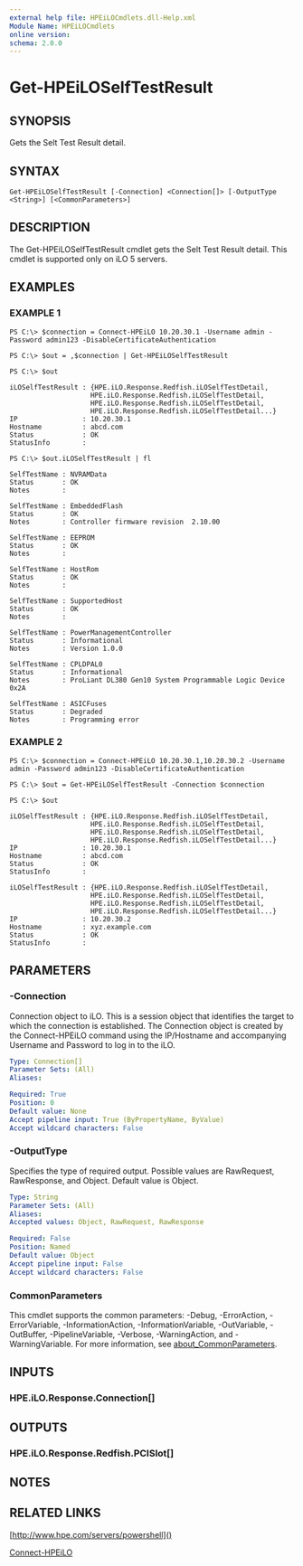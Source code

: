 ```yaml
---
external help file: HPEiLOCmdlets.dll-Help.xml
Module Name: HPEiLOCmdlets
online version:
schema: 2.0.0
---
```


# Get-HPEiLOSelfTestResult

## SYNOPSIS
Gets the Selt Test Result detail.

## SYNTAX

```
Get-HPEiLOSelfTestResult [-Connection] <Connection[]> [-OutputType <String>] [<CommonParameters>]
```

## DESCRIPTION
The Get-HPEiLOSelfTestResult cmdlet gets the Selt Test Result detail.
This cmdlet is supported only on iLO 5 servers.

## EXAMPLES

### EXAMPLE 1
```
PS C:\> $connection = Connect-HPEiLO 10.20.30.1 -Username admin -Password admin123 -DisableCertificateAuthentication

PS C:\> $out = ,$connection | Get-HPEiLOSelfTestResult

PS C:\> $out

iLOSelfTestResult : {HPE.iLO.Response.Redfish.iLOSelfTestDetail, 
                    HPE.iLO.Response.Redfish.iLOSelfTestDetail, 
                    HPE.iLO.Response.Redfish.iLOSelfTestDetail, 
                    HPE.iLO.Response.Redfish.iLOSelfTestDetail...}
IP                : 10.20.30.1
Hostname          : abcd.com
Status            : OK
StatusInfo        : 

PS C:\> $out.iLOSelfTestResult | fl

SelfTestName : NVRAMData
Status       : OK
Notes        : 

SelfTestName : EmbeddedFlash
Status       : OK
Notes        : Controller firmware revision  2.10.00  

SelfTestName : EEPROM
Status       : OK
Notes        : 

SelfTestName : HostRom
Status       : OK
Notes        : 

SelfTestName : SupportedHost
Status       : OK
Notes        : 

SelfTestName : PowerManagementController
Status       : Informational
Notes        : Version 1.0.0

SelfTestName : CPLDPAL0
Status       : Informational
Notes        : ProLiant DL380 Gen10 System Programmable Logic Device 0x2A

SelfTestName : ASICFuses
Status       : Degraded
Notes        : Programming error
```

### EXAMPLE 2
```
PS C:\> $connection = Connect-HPEiLO 10.20.30.1,10.20.30.2 -Username admin -Password admin123 -DisableCertificateAuthentication

PS C:\> $out = Get-HPEiLOSelfTestResult -Connection $connection

PS C:\> $out

iLOSelfTestResult : {HPE.iLO.Response.Redfish.iLOSelfTestDetail, 
                    HPE.iLO.Response.Redfish.iLOSelfTestDetail, 
                    HPE.iLO.Response.Redfish.iLOSelfTestDetail, 
                    HPE.iLO.Response.Redfish.iLOSelfTestDetail...}
IP                : 10.20.30.1
Hostname          : abcd.com
Status            : OK
StatusInfo        : 

iLOSelfTestResult : {HPE.iLO.Response.Redfish.iLOSelfTestDetail, 
                    HPE.iLO.Response.Redfish.iLOSelfTestDetail, 
                    HPE.iLO.Response.Redfish.iLOSelfTestDetail, 
                    HPE.iLO.Response.Redfish.iLOSelfTestDetail...}
IP                : 10.20.30.2
Hostname          : xyz.example.com
Status            : OK
StatusInfo        :
```

## PARAMETERS

### -Connection
Connection object to iLO.
This is a session object that identifies the target to which the connection is established.
The Connection object is created by the Connect-HPEiLO command using the IP/Hostname and accompanying Username and Password to log in to the iLO.

```yaml
Type: Connection[]
Parameter Sets: (All)
Aliases:

Required: True
Position: 0
Default value: None
Accept pipeline input: True (ByPropertyName, ByValue)
Accept wildcard characters: False
```

### -OutputType
Specifies the type of required output.
Possible values are RawRequest, RawResponse, and Object.
Default value is Object.

```yaml
Type: String
Parameter Sets: (All)
Aliases:
Accepted values: Object, RawRequest, RawResponse

Required: False
Position: Named
Default value: Object
Accept pipeline input: False
Accept wildcard characters: False
```

### CommonParameters
This cmdlet supports the common parameters: -Debug, -ErrorAction, -ErrorVariable, -InformationAction, -InformationVariable, -OutVariable, -OutBuffer, -PipelineVariable, -Verbose, -WarningAction, and -WarningVariable. For more information, see [about_CommonParameters](http://go.microsoft.com/fwlink/?LinkID=113216).

## INPUTS

### HPE.iLO.Response.Connection[]
## OUTPUTS

### HPE.iLO.Response.Redfish.PCISlot[]
## NOTES

## RELATED LINKS

[http://www.hpe.com/servers/powershell]()

[Connect-HPEiLO]()

